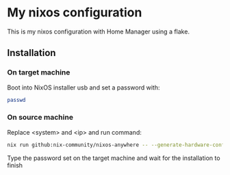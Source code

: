 # My nixos configuration
This is my nixos configuration with Home Manager using a flake.

## Installation

### On target machine
Boot into NixOS installer usb and set a password with:
```bash
passwd
```

### On source machine
Replace \<system> and \<ip> and run command:
```bash
nix run github:nix-community/nixos-anywhere -- --generate-hardware-config nixos-generate-config ./systems/x86_64-linux/<system>/hardware-configuration.nix --flake .#<system> --target-host nixos@<ip>
```
Type the password set on the target machine and wait for the installation to finish


